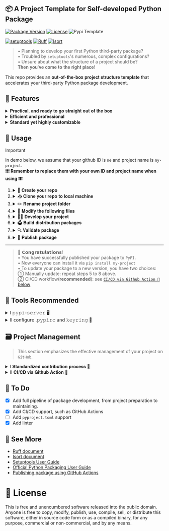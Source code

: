 ## 📦 A Project Template for Self-developed Python Package

[![Package Version](https://img.shields.io/badge/Version-v1.3.1-green)](https://github.com/Ahzyuan/Python-package-template/releases/tag/v1.3.1)
[![License](https://img.shields.io/badge/License-MIT-khaki)](https://opensource.org/license/MIT)
![Pypi Template](https://img.shields.io/badge/PyPI-Package_pattern-yellow?logo=pypi&labelColor=%23FAFAFA)

[![setuptools](https://img.shields.io/badge/Build-setuptools-red)](https://github.com/pypa/setuptools)
[![Ruff](https://img.shields.io/badge/Formatter-Ruff-sienna?logo=ruff)](https://github.com/astral-sh/ruff)
[![Isort](https://img.shields.io/badge/%20Imports-isort-%231674b1?style=flat&labelColor=ef8336)](https://pycqa.github.io/isort/)

> • Planning to develop your first Python third-party package?   
> • Troubled by `setuptools`'s numerous, complex configurations?   
> • Unsure about what the structure of a project should be?    
> 𝐓𝐡𝐞𝐧 𝐲𝐨𝐮'𝐯𝐞 𝐜𝐨𝐦𝐞 𝐭𝐨 𝐭𝐡𝐞 𝐫𝐢𝐠𝐡𝐭 𝐩𝐥𝐚𝐜𝐞!

This repo provides an 𝐨𝐮𝐭-𝐨𝐟-𝐭𝐡𝐞-𝐛𝐨𝐱 𝐩𝐫𝐨𝐣𝐞𝐜𝐭 𝐬𝐭𝐫𝐮𝐜𝐭𝐮𝐫𝐞 𝐭𝐞𝐦𝐩𝐥𝐚𝐭𝐞 that accelerates your third-party Python package development.

## 🎯 Features

<details>
<summary>𝐏𝐫𝐚𝐜𝐭𝐢𝐜𝐚𝐥, 𝐚𝐧𝐝 𝐫𝐞𝐚𝐝𝐲 𝐭𝐨 𝐠𝐨 𝐬𝐭𝐫𝐚𝐢𝐠𝐡𝐭 𝐨𝐮𝐭 𝐨𝐟 𝐭𝐡𝐞 𝐛𝐨𝐱</summary>

> 💡 Tips      
> • We use [`setup.cfg`](setup.cfg) to manage all metadata, and just keep a minimal [`setup.py`](setup.py) to ensure editable installation supported. 

We provide:

1. **A fully configured package-setup file**, i.e., [`setup.cfg`](setup.cfg)
   - It covers most common config items, allows dynamic access to `version`, `README`, and project dependencies at build time.
   - It is well commented, so you don't need to look up [documents](https://setuptools.pypa.io/en/latest/references/keywords.html) to understand each item's meaning.

2. **A complete and concise usage guidance**, i.e. [`🔨 Usage`](#-usage) below.      

</details>

<details>
<summary>𝐄𝐟𝐟𝐢𝐜𝐢𝐞𝐧𝐭 𝐚𝐧𝐝 𝐩𝐫𝐨𝐟𝐞𝐬𝐬𝐢𝐨𝐧𝐚𝐥</summary>

We provide a **useful, complete project structure**, which    
• not only complies with software engineering specifications,    
• but also includes **all file templates** required for a project and **continuous deployment(CD) workflows**(see [`CI/CD via Github Action 🤖` below](#-project-management)).

Here is the detailed structure of the project:

```plaix-txt
Python-package-template/
├── .github/                      # Storage Github Action workflow files and templates of Issue, PR 
│   ├── CONTRIBUTING.md           # Instructions for contributing to project
│   ├── ISSUE_TEMPLATE            # Storage Issue template files
│   │   ├── bug_report.yml        # Bug report template
│   │   ├── feature_request.yml   # Feature request template
│   │   └── config.yml            # Template choosing configuration
│   ├── PULL_REQUEST_TEMPLATE.md  # Template for PR description
│   └── workflows                 # Storage Github Action workflow files    
│       └── publish_release.yml   # Workflow for publishing and releaseing Python package
|
├── tests/           # Storage unit test code
│   └── README.md    # Instructions for testing your code
|
├── docs/            # Store document related files
│   └── README.md    # Instructions for building document for your project
|
├── examples/        # Store project demo code
│   └── demo.ipynb   # Demonstration of your project
|
├── package-name/    # Store project code
│   ├── core.py      # Core code
│   └── __init__.py  # Package initialization file, defining copyright, version,and other information
|
├── .gitignore       # File ignored by Git
├── LICENSE          # Project license
├── MANIFEST.in      # Describe the files included or not included in buildpackage
├── CHANGELOG.md     # Project changelog
├── README.md        # Project description
├── requirements.txt # Project dependency
├── ruff.toml        # Define rules for code style, code inspection, and importmanagement
├── packaging.sh     # Package building script
├── check_meta.sh    # Distribution metadata checking script
├── setup.cfg        # Project packaging configuration
└── setup.py         # Project packaging script
```

</details>

<details>
<summary>𝐒𝐭𝐚𝐧𝐝𝐚𝐫𝐝 𝐲𝐞𝐭 𝐡𝐢𝐠𝐡𝐥𝐲 𝐜𝐮𝐬𝐭𝐨𝐦𝐢𝐳𝐚𝐛𝐥𝐞</summary>

- **We standardize code sytle and quality** with the wonderful Python linter and formatter [`Ruff`](https://github.com/astral-sh/ruff).
- **We standardize contributing pipeline** with [`CONTRIBUTING.md`](.github/CONTRIBUTING.md) to cuts communication costs and boosts development efficiency.
- **We offer ready-to-use templates** for `issue`, `pull requests(PR)`, and package publishing workflows, complete with modifications and usage instructions to help you customize them effectively.

</details>

## 🔨 Usage

> [!IMPORTANT]   
> In demo below, we assume that your github ID is `me` and project name is `my-project`.          
> **❗️❗️❗️ Remember to replace them with your own ID and project name when using ❗️❗️❗️**

1. <details>
    <summary>🚀 𝐂𝐫𝐞𝐚𝐭𝐞 𝐲𝐨𝐮𝐫 𝐫𝐞𝐩𝐨</summary>
    
    Press the `Use this template` button next to `star` button,   
    so as to use this repo as a template to create your repo.
  
2. <details>
   <summary>📥 𝐂𝐥𝐨𝐧𝐞 𝐲𝐨𝐮𝐫 𝐫𝐞𝐩𝐨 𝐭𝐨 𝐥𝐨𝐜𝐚𝐥 𝐦𝐚𝐜𝐡𝐢𝐧𝐞</summary>
    
    Find new repo on your GitHub `repositories` page.    
    Pull it to your machine with `git clone`.

    ```bash
    # replace 'me' with your github ID, 
    # 'my-project' with your project name, 
    # and `MYPROJECT` with your local project folder name
    git clone https://github.com/me/my-project MYPROJECT
    ```
    </details>

3.  <details>
    <summary>✏️ 𝐑𝐞𝐧𝐚𝐦𝐞 𝐩𝐫𝐨𝐣𝐞𝐜𝐭 𝐟𝐨𝐥𝐝𝐞𝐫</summary>

    ```bash
    cd MYPROJECT

    # replace 'my-project' with your project name
    git mv package-name my-project
    ```

    > <details>
    > <summary>𝘯𝘰𝘸 𝘺𝘰𝘶𝘳 𝘱𝘳𝘰𝘫𝘦𝘤𝘵 𝘴𝘵𝘳𝘶𝘤𝘵𝘶𝘳𝘦 𝘴𝘩𝘰𝘶𝘭𝘥 𝘣𝘦 𝘭𝘪𝘬𝘦 𝘵𝘩𝘪𝘴</summary>
    >
    > ```
    > # Note: 
    > # the directory structure below neglects the `.github` dir
    > 
    > MYPROJECT/
    > ├── tests/ 
    > │   └── README.md     
    > |      
    > ├── docs/   
    > │   └── README.md    
    > |            
    > ├── examples/  
    > │   └── demo.ipynb    
    > |         
    > ├── my-project/    
    > │   ├── core.py      
    > │   └── __init__.py   
    > |
    > ├── .gitignore   
    > ├── LICENSE          
    > ├── MANIFEST.in     
    > ├── CHANGELOG.md     
    > ├── README.md        
    > ├── requirements.txt 
    > ├── ruff.toml       
    > ├── packaging.sh     
    > ├── check_meta.sh    
    > ├── setup.cfg        
    > └── setup.py         
    > ```
    > 
    > </details>
    
    </details>

4.  <details>
    <summary>📄 𝐌𝐨𝐝𝐢𝐟𝐲 𝐭𝐡𝐞 𝐟𝐨𝐥𝐥𝐨𝐰𝐢𝐧𝐠 𝐟𝐢𝐥𝐞𝐬</summary>

    <details>
    <summary>① 𝚜𝚎𝚝𝚞𝚙.𝚌𝚏𝚐 (𝚖𝚘𝚜𝚝 𝚒𝚖𝚙𝚘𝚛𝚝𝚊𝚗𝚝)</summary>

    > 💡 Tips  
    > 
    > • If your `README` is in `rst` format, you need to change `long_description_content_type` to `"text/x-rst"` instead.  
    > 
    > • If you want to create a CLI command for your package, enable `[options.entry_points]` option. See more [here](https://packaging.python.org/en/latest/guides/creating-command-line-tools/).
    > 
    > • If you want more configuration, refer to [here](https://setuptools.pypa.io/en/latest/references/keywords.html)

    **Look for the following variables in the file and modify as per comments.**

    |       Basic        |    Requirement related     | Package structure related |
    |:------------------:|:--------------------------:|:-------------------------:|
    |       `name`       |     `python_requires`      |        `packages`         |
    |     `version`      |     `install_requires`     |  `include_package_data`   |
    |      `author`      |         `exclude`          |                           |
    |   `author_email`   | `[options.extras_require]` |                           |
    |   `description`    |                            |                           |
    | `long_description` |                            |                           |
    |       `url`        |                            |                           |
    |     `keywords`     |                            |                           |
    |     `license`      |                            |                           |
    |   `classifiers`    |                            |                           |

    </details>

    <details>
    <summary> ② 𝚖𝚢-𝚙𝚛𝚘𝚓𝚎𝚌𝚝/__𝚒𝚗𝚒𝚝__.𝚙𝚢 </summary>

    - `line 2`: `<your-name>` → `me`, replace with your github ID
    - `line 8`: `0.1.0` → `0.0.1`, replace with your project initial version

    </details>

    <details>
    <summary> ③ 𝚛𝚞𝚏𝚏.𝚝𝚘𝚖𝚕 </summary>

    > • Here show the common change of `ruff.toml`  
    > • With comments in the file, you can modify everything as needed.   
    > • If you want more configuration, refer to [Ruff document](https://docs.astral.sh/ruff/)

    - `line 3`: `target-version = "py37"` → `"py310"`, replace with your target python 
    - `line 46`: `known-first-party = ["<your_package_name>"]` → `["my-project"]`, replace with your project name

    </details>

    <details>
    <summary> ④ 𝚛𝚎𝚚𝚞𝚒𝚛𝚎𝚖𝚎𝚗𝚝𝚜.𝚝𝚡𝚝 </summary>

    > Change with your project dependencies, here is an example

    ```plain-txt
    setuptools
    isort
    ruff
    opencv-python
    tqdm
    ```

    </details>

    <details>
    <summary> ⑤ 𝚁𝙴𝙰𝙳𝙼𝙴.𝚖𝚍 </summary>

    > Change with your project description. Here is an example

    ```markdown
    # 🧐 my-project

    ![Static Badge](https://img.shields.io/badge/Version-v0.0.1-green)

    ## 👋 Introduction

    This is my first Python package called `my-project`.

    ## 📦 Getting Started

    Install the package with pip: `pip install my-project`

    ## 📄 License

    This project is licensed under the MIT License, 
    see the [LICENSE.md](LICENSE.md) for details

    ## 💖 Acknowledge

    Thanks for John for his help.
    ```

    </details>


    <details>
    <summary> ⑥ 𝙻𝚒𝚌𝚎𝚗𝚜𝚎 </summary>

    > Default license is `MIT`, you can change it to other.  
    > See https://choosealicense.com/licenses/

    ```
    line 3: Copyright (c) <YEAR> <COPYRIGHT HOLDER>
    ↓
    line 3: Copyright (c) 2024 me
    ```

    </details>

    <details>
    <summary> ⑦ .𝚐𝚒𝚝𝚑𝚞𝚋/𝚠𝚘𝚛𝚔𝚏𝚕𝚘𝚠𝚜/𝚙𝚞𝚋𝚕𝚒𝚜𝚑_𝚛𝚎𝚕𝚎𝚊𝚜𝚎.𝚢𝚖𝚕 </summary>

    > • Change this file to use `Github Actions` for package publication.    
    > • If you want to change the preset workflow, see see [`CI/CD via Github Action 🤖` below](#-project-management) below and refer to [Github Actions document](https://docs.github.com/en/actions)

    - `<package-name>` → `my-project`
  
    </details>

    </details>

5.  <details>
    <summary>👨‍💻 𝐃𝐞𝐯𝐞𝐥𝐨𝐩 𝐲𝐨𝐮𝐫 𝐩𝐫𝐨𝐣𝐞𝐜𝐭</summary>

    > 💡 Tips    
    > • Cross-module imports can be made via `.module-name` or `my-project.module-name` in each module file.  
    > 
    > • You can test your code using `python -m my-project.<module-name>` with working directory in `MYPROJECT`.   
    > 
    > • To develop a command-line tool, add `__main__.py` in `my-project` folder. It defines logit when typing `my-project` in terminal. See more [here](https://packaging.python.org/en/latest/guides/creating-command-line-tools/)

    **Fill your logit into `my-project` folder**.

    </details>

6.  <details>
    <summary>🗳 𝐁𝐮𝐢𝐥𝐝 𝐝𝐢𝐬𝐭𝐫𝐢𝐛𝐮𝐭𝐢𝐨𝐧 𝐩𝐚𝐜𝐤𝐚𝐠𝐞𝐬</summary>

    > This step will generate `.tar.gz` source distribution file and `.whl` built distribution in new created folder `dist` .

    ```bash
    # pwd: .../MYPROJECT
    chmod +x packaging.sh

    # Assume you are using anaconda to manage your python environment
    ./packaging.sh

    # Otherwise, activate your environment and execute following command
    python -m build -v -n .
    ```

    </details>

7.  <details>
    <summary>🔍 𝐕𝐚𝐥𝐢𝐝𝐚𝐭𝐞 𝐩𝐚𝐜𝐤𝐚𝐠𝐞</summary>

    ①. 𝖵𝖺𝗅𝗂𝖽𝖺𝗍𝖾 𝖽𝗂𝗌𝗍𝗋𝗂𝖻𝗎𝗍𝗂𝗈𝗇 𝗆𝖾𝗍𝖺𝖽𝖺𝗍𝖺

    ```bash
    # pwd: .../MYPROJECT
    pip install twine

    chmod +x check_meta.sh
    ./check_meta.sh
    ```

    ②. 𝖵𝖺𝗅𝗂𝖽𝖺𝗍𝖾 `𝖬𝖠𝖭𝖨𝖥𝖤𝖲𝖳.𝗂𝗇` 𝗂𝖿 𝗒𝗈𝗎 𝗁𝖺𝗏𝖾 𝗍𝗁𝗂𝗌 𝖿𝗂𝗅𝖾.

    ```bash
    # pwd: .../MYPROJECT
    pip install check-manifest

    # command below will automatically add missing file patterns to MANIFEST.in.
    check-manifest -u -v
    ```

    ③. `𝖮𝗉𝗍𝗂𝗈𝗇` 𝖵𝖺𝗅𝗂𝖽𝖺𝗍𝖾 𝗉𝖺𝖼𝗄𝖺𝗀𝖾 𝖿𝗎𝗇𝖼𝗍𝗂𝗈𝗇𝗌
    
    ```bash
    # pwd: .../MYPROJECT
    pip install dist/*.whl
    
    # then test your package to see whether it works well.
    # this is necessary if you have create a CLI tool for your package.
    ```
    
    </details>

8.  <details>
    <summary>📢 𝐏𝐮𝐛𝐥𝐢𝐬𝐡 𝐩𝐚𝐜𝐤𝐚𝐠𝐞</summary>

    > • This step will upload your package to [`PyPI`](https://pypi.org/) or [`TestPyPI`](https://test.pypi.org/).  
    > • So firstly, you need to register an account with [`PyPI`](https://pypi.org/) or [`TestPyPI`](https://test.pypi.org/).  
    > • Also, don't forget to generate a token for uploading your package. See more [here](https://pypi.org/help/#apitoken).
    
    > 📋 **𝖲𝗎𝗀𝗀𝖾𝗌𝗍𝗂𝗈𝗇**   
    > You likely have many commits to `PyPI` or `TestPyPI` to familiarize yourself with the process. In this case, you can maintain a **forged `PyPI` server locally**, see [`🧰 Tools Recommended -> pypi-server` below](#tools-recommended).

    ```bash
    # pwd: .../MYPROJECT

    # (Option but strongly recommended) upload to testpypi firstly to see if anywhere wrong
    twine upload --repository testpypi dist/* 

    # upload to pypi
    # then everyone can install your package via `pip install my-project`
    twine upload --repository pypi dist/* 
    ```
    After executing command above, you will be asked to **enter your account token**.  

    - Sure, you can paste your token in terminal to go through the process.   
    
    - But if you are tired of doing this, you can use `.pypirc` and `keyring` to automatically access your token whenever needed. Follow the step in [`configure .pypirc and keyring 🔐` below](#tools-recommended).:

    </details>

---

> 🥳 𝗖𝗼𝗻𝗴𝗿𝗮𝘁𝘂𝗹𝗮𝘁𝗶𝗼𝗻𝘀!   
> • You have successfully published your package to `PyPI`.    
> • Now everyone can install it via `pip install my-project`   
> • To update your package to a new version, you have two choices:    
> ① Manually update: repeat steps 5 to 8 above.    
> ② CI/CD workflow(**recommended**): see [`CI/CD via Github Action 🤖` below](#-project-management)

## 🧰 Tools Recommended

<details>
<summary>Ⅰ 𝚙𝚢𝚙𝚒-𝚜𝚎𝚛𝚟𝚎𝚛 🖥️</summary>

> • **What is it**: A simple `PyPI` server for local use.   
> • **Highly recommended** if you are **testing your CI/CD workflow**.

You likely have many commits to `PyPI` or `TestPyPI` to familiarize yourself with publishing process. Then there exists two problems:
  
> • [`TestPyPI` / `PyPI` project size limit](https://pypi.org/help/#project-size-limit): many commits can exceed project size limit.    
> 
> • Using `TestPyPI` as the index of `pip install` is not always reliable:  especially when your package depends on some packages that are only available on `PyPI` but not on `TestPyPI`.   
> >For example, if your package `mp-project` depends on `ruff`, then `pip install mp-project -i https://test.pypi.org/simple` will fail with `ResolutionImpossible` or `Package not found` in the process of finding and downloading `ruff`, cause `ruff` is only available on `PyPI`.

To solve these problems and fully imitate the bahvior of normal `pip install` using `PyPI` index. You can deploy a local `PyPI` server with `pypi-server`.

Here is a quick guide to get started, please check [pypiserver's repo](https://github.com/pypiserver/pypiserver ) for more details.


```bash
pip install pypiserver 

mkdir Path/to/store/packages  # path to store distribution packages

pypi-server run \
-i 0.0.0.0 \
-p <port> \                  # specify a port to listen
<path-to-store>/.pypiserver_pkgs\
-a . -P . &                  # disable authentication for intranet use

cat >~/.pypirc<<EOF          # add local server to .pypirc
[distutils]
index-servers =
    pypi
    testpypi
    local

[pypi]
repository: https://upload.pypi.org/legacy/

[testpypi]
repository: https://test.pypi.org/legacy/

[local]
    repository: http://0.0.0.0:7418
    username: none          # random string, not important
    password: none          # random string, not important
EOF
```

OK, then we can use commands below to upload and install packages:

```bash
# pwd: .../package project dir

# upload package to local server
twine upload --repository local dist/*

# install package from local server
pip install <package> \
--trusted-host \
--extra-index-url http://0.0.0.0:<port>/simple/ 
```

❗️❗️❗️ If you want to close the server, using `kill -9 "$(pgrep pypi-server)"`.

</details>

<details>
<summary>Ⅱ 𝖼𝗈𝗇𝖿𝗂𝗀𝗎𝗋𝖾 .𝚙𝚢𝚙𝚒𝚛𝚌 𝖺𝗇𝖽 𝚔𝚎𝚢𝚛𝚒𝚗𝚐 🔐</summary>

1. Configure `keyring` first

    ```bash
    pip install keyring keyrings.alt

    # if you are on Linux, execute commands below additionally.
    cat >"$(keyring diagnose | grep "config path:" | cut -d' ' -f3)"<<EOF
    [backend]
    default-keyring=keyrings.alt.file.PlaintextKeyring
    EOF

    # encrypt your pypi token 
    ## pypi
    keyring set https://upload.pypi.org/legacy/ __token__

    ## enter your pypi token when prompted

    # verify that the encrypted token has been stored
    keyring get https://upload.pypi.org/legacy/ __token__ 

    # ------------------------ same for testpypi ------------------------

    ## testpypi
    keyring set https://test.pypi.org/legacy/ __token__

    ## enter your pypi token when prompted

    # verify that the encrypted token has been stored
    keyring get https://test.pypi.org/legacy/ __token__
    ```

2. Configure `.pypirc`

    ```bash
    # refer to https://packaging.python.org/en/latest/specifications/pypirc/
    cat >~/.pypirc<<EOF
    [distutils]
    index-servers =
        pypi
        testpypi

    [pypi]
    repository = https://upload.pypi.org/legacy/

    [testpypi]
    repository = https://test.pypi.org/legacy/
    EOF

    chmod 600 ~/.pypirc
    ```

3. At this point, there is **no need** to verify your token manually when you upload packages via `twine upload`

</details>

## 🗃 Project Management 

> This section emphasizes the effective management of your project on `GitHub`.

<details>
<summary>Ⅰ 𝐒𝐭𝐚𝐧𝐝𝐚𝐫𝐝𝐢𝐳𝐞𝐝 𝐜𝐨𝐧𝐭𝐫𝐢𝐛𝐮𝐭𝐢𝐨𝐧 𝐩𝐫𝐨𝐜𝐞𝐬𝐬 💼</summary>

Standardizing project participation cuts communication costs and boosts development efficiency. This mainly focus on the files below: 

1. [`.github/CONTRIBUTING.md`](.github/CONTRIBUTING.md) : guide other to make contribution to your project. To change it, refer to [link](https://docs.github.com/en/communities/setting-up-your-project-for-healthy-contributions/setting-guidelines-for-repository-contributors).

2. [`.github/ISSUE_TEMPLATE`](.github/ISSUE_TEMPLATE) : standardize the format of `issue` reporting. Composed of
    > Tips: Open the [`Issue page`](https://github.com/Ahzyuan/Python-package-template/issues/new/choose) to see what the template looks like.

    - [`bug_report.yml`](.github/ISSUE_TEMPLATE/bug_report.yml): template for reporting bugs.
    - [`feature_request.yml`](.github/ISSUE_TEMPLATE/feature_request.yml): template for requesting new features.
    - [`config.yml`](.github/ISSUE_TEMPLATE/config.yml): A selector for templates that restricts issue initiation without templates.
    
    If you are to change it, refer to [link1](https://docs.github.com/en/communities/using-templates-to-encourage-useful-issues-and-pull-requests/configuring-issue-templates-for-your-repository), [link2](https://docs.github.com/en/communities/using-templates-to-encourage-useful-issues-and-pull-requests/syntax-for-issue-forms) and [link3](https://docs.github.com/en/communities/using-templates-to-encourage-useful-issues-and-pull-requests/syntax-for-githubs-form-schema).
   
3. [`.github/PULL_REQUEST_TEMPLATE.md`](.github/PULL_REQUEST_TEMPLATE.md) : standardize the format of `Pull Request`. To change it, refer to [link](https://docs.github.com/en/communities/using-templates-to-encourage-useful-issues-and-pull-requests/creating-a-pull-request-template-for-your-repository).

</details>

<details>
<summary>Ⅱ 𝐂𝐈/𝐂𝐃 𝐯𝐢𝐚 𝐆𝐢𝐭𝐡𝐮𝐛 𝐀𝐜𝐭𝐢𝐨𝐧 🤖</summary>

> ⚠️⚠️⚠️     
> • Due to the need of publishing to PyPI and TestPypi, **trusted publishers of  two platform needs to be configured first before use**. Following [tutorial 1](https://packaging.python.org/en/latest/guides/publishing-package-distribution-releases-using-github-actions-ci-cd-workflows/#configuring-trusted-publishing) and [tutorial 2](https://docs.pypi.org/trusted-publishers/creating-a-project-through-oidc/#github-actions) to make it.       
> 
> • **NOTE**: The `Environment name` item in configuration should be the same as what you specify in the workflow file.
> > For example, in the provided [publish_release.yml](.github/workflows/publish_release.yml), the `Environment name` is `pypi` in PyPI platform, cause we specify it in job `Publish-PyPI.environment.name`.

- By creating a `.yml` file under the `.github/workflows/` directory, CI/CD support for the project can be achieved.

- In this template repo, the automation of **steps 6 to 8** in `🔨 Usage` section is implemented. Once a **push with a tag** is made and the **tag matches a template** of the form `v*.*.*`, events below will happen:
  1. Build distribution packages, i.e., `.tar.gz` and `.whl` files
  2. Verify meta information of the distribution packages
  3. Release distribution packages to `PyPI` and `TestPyPI`, respectively
  4. Generate release according to tag name and `CHANGELOG.md`
  5. Upload the distribution package to the generated release.

- If you are to change the task flows, please see [Github Actions document](https://docs.github.com/en/actions) for more details.
  
> ❗️❗️❗️      
> If you want to disable the CI/CD feature, there are two options:           
> • delete the `.github/workflows/` directory        
> • do `Settings -> Actions -> General -> Disable actions` in project setting.

</details>

## 📑 To Do

- [x] Add full pipeline of package development, from project preparation to maintaining.
- [x] Add CI/CD support, such as GitHub Actions
- [ ] Add `pyproject.toml` support
- [x] Add linter

## 👀 See More

- [Ruff document](https://docs.astral.sh/ruff/)
- [Isort document](https://pycqa.github.io/isort/index.html)
- [Setuptools User Guide](https://setuptools.pypa.io/en/latest/userguide/index.html)
- [Official Python Packaging User Guide](https://packaging.python.org)
- [Publishing package using GitHub Actions](https://packaging.python.org/en/latest/guides/publishing-package-distribution-releases-using-github-actions-ci-cd-workflows/)

# 🧾 License

This is free and unencumbered software released into the public domain. Anyone is free to copy, modify, publish, use, compile, sell, or distribute this software, either in source code form or as a compiled binary, for any purpose, commercial or non-commercial, and by any means.